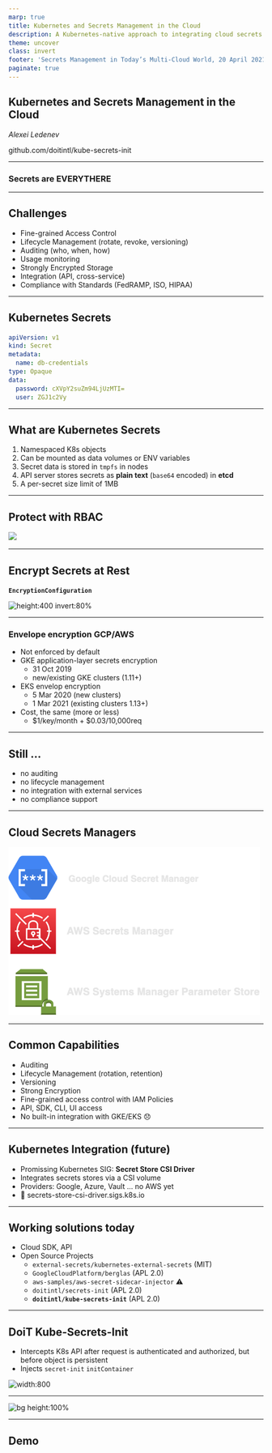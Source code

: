 ```yaml
---
marp: true
title: Kubernetes and Secrets Management in the Cloud
description: A Kubernetes-native approach to integrating cloud secrets management services
theme: uncover
class: invert
footer: 'Secrets Management in Today’s Multi-Cloud World, 20 April 2021'
paginate: true
---
```


## Kubernetes and Secrets Management in the Cloud

<!-- _footer: ![invert:90% width:160px](https://resources.doit-intl.com/hs-fs/hubfs/DoiT-logo-1.png) -->
<!-- _paginate: false -->

 _Alexei Ledenev_

github.com/doitintl/kube-secrets-init

---

### Secrets are EVERYTHERE

---

## Challenges

- Fine-grained Access Control
- Lifecycle Management (rotate, revoke, versioning)
- Auditing (who, when, how)
- Usage monitoring
- Strongly Encrypted Storage
- Integration (API, cross-service)
- Compliance with Standards (FedRAMP, ISO, HIPAA)

---

## Kubernetes Secrets

```yaml
apiVersion: v1
kind: Secret
metadata:
  name: db-credentials
type: Opaque
data:
  password: cXVpY2suZm94LjUzMTI=
  user: ZGJ1c2Vy
```

---

## What are Kubernetes Secrets

1. Namespaced K8s objects
1. Can be mounted as data volumes or ENV variables
1. Secret data is stored in `tmpfs` in nodes
1. API server stores secrets as **plain text** (`base64` encoded) in **etcd**
1. A per-secret size limit of 1MB

---
## Protect with RBAC

![](https://blog.aquasec.com/hs-fs/hubfs/1--Liz-Rice---Permissions-(1)1.jpg)

---

## Encrypt Secrets at Rest

**`EncryptionConfiguration`**

![height:400 invert:80%](https://miro.medium.com/max/1400/1*4ZR4n9oPDjewpQsma6pDvw.png)

---

### Envelope encryption GCP/AWS

- Not enforced by default
- GKE application-layer secrets encryption
    - 31 Oct 2019
    - new/existing GKE clusters (1.11+)
- EKS envelop encryption
    - 5 Mar 2020 (new clusters)
    - 1 Mar 2021 (existing clusters 1.13+)
- Cost, the same (more or less)
    - $1/key/month + $0.03/10,000req

---

## Still ...

- no auditing
- no lifecycle management
- no integration with external services
- no compliance support

---

## Cloud Secrets Managers

![height:450px](./images/cloud_secret_managers.png)

---

## Common Capabilities

- Auditing
- Lifecycle Management (rotation, retention)
- Versioning
- Strong Encryption
- Fine-grained access control with IAM Policies
- API, SDK, CLI, UI access
- No built-in integration with GKE/EKS :disappointed:

---

## Kubernetes Integration (future)

- Promissing Kubernetes SIG: **Secret Store CSI Driver**
- Integrates secrets stores via a CSI volume
- Providers: Google, Azure, Vault ... no AWS yet
- :eyes: secrets-store-csi-driver.sigs.k8s.io

---

## Working solutions today

- Cloud SDK, API
- Open Source Projects
    - `external-secrets/kubernetes-external-secrets` (MIT)
    - `GoogleCloudPlatform/berglas` (APL 2.0)
    - `aws-samples/aws-secret-sidecar-injector` :warning:
    - `doitintl/secrets-init` (APL 2.0)
    - **`doitintl/kube-secrets-init`** (APL 2.0)

---

## DoiT Kube-Secrets-Init

- Intercepts K8s API after request is authenticated and authorized, but before object is persistent
- Injects `secret-init` `initContainer`

![width:800](https://d33wubrfki0l68.cloudfront.net/af21ecd38ec67b3d81c1b762221b4ac777fcf02d/7c60e/images/blog/2019-03-21-a-guide-to-kubernetes-admission-controllers/admission-controller-phases.png)

---

![bg height:100%](https://miro.medium.com/proxy/0*hVFCVwhQC-bMZ8jD)

---

## Demo
